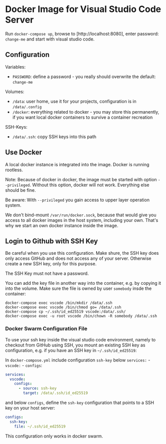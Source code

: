 # Docker Image for Visual Studio Code Server

Run `docker-compose up`, browse to [http://localhost:8080], enter password: `change-me` and start with visual studio code.

## Configuration

Variables:

- `PASSWORD`: define a password - you really should overwrite the default: `change-me`

Volumes:

- `/data`: user home, use it for your projects, configuration is in `/data/.config`
- `/docker`: everything related to docker - you may store this permanently, if you want local docker containers to survive a container recreation

SSH-Keys:

- `/data/.ssh`: copy SSH keys into this path

## Use Docker

A local docker instance is integrated into the image. Docker is running rootless.

Note: Because of docker in docker, the image must be started with option `--privileged`. Without this option, docker will not work. Everything else should be fine.

Be aware: With `--privileged` you gain access to upper layer operation system.

We don't bind-mount `/var/run/docker.sock`, because that would give you access to all docker images in the host system, including your own. That's why we start an own docker instance inside the image.

## Login to Github with SSH Key

Be careful when you use this configuration. Make shure, the SSH key does only access GitHub and does not access any of your server. Otherwise create a new SSH key, only for this purpose.

The SSH Key must not have a password.

You can add the key file in another way into the container, e.g. by copying it into the volume.
Make sure the file is owned by user `somebody` insde the container:

    docker-compose exec vscode /bin/mkdir /data/.ssh
    docker-compose exec vscode /bin/chmod go= /data/.ssh
    docker-compose cp ~/.ssh/id_ed25519 vscode:/data/.ssh/
    docker-compose exec -u root vscode /bin/chown -R somebody /data/.ssh

### Docker Swarm Configuration File

To use your ssh key inside the visual studio code environment, namely to checkout from GitHub using SSH, you mount an existing SSH key as configuration, e.g. if you have an SSH key in `~/.ssh/id_ed25519`:

In `docker-compose.yml` include configuration `ssh-key` below `services:` - `vscode:` - `configs`:

```yaml
services:
  vscode:
    configs:
      - source: ssh-key
        target: /data/.ssh/id_ed25519
```

and below `configs`, define the `ssh-key` configuration that points to a SSH key on your host server:

```yaml
configs:
  ssh-key:
    file: ~/.ssh/id_ed25519
```

This configuration only works in docker swarm. 